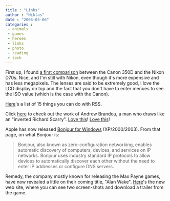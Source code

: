 ```yaml
---
title : "Links"
author : "Niklas"
date : "2005-05-06"
categories : 
 - animals
 - games
 - heroes
 - links
 - photo
 - reading
 - tech
---
```


First up, I found [a first comparison](http://www.globetechnology.com/servlet/story/RTGAM.20050425.gtcameraapr25/BNStory/TechReviews) between the Canon 350D and the Nikon D70s. Nice, and I'm still with Nikon, even though it's more expensive and has less megapixels. The lenses are said to be extremely good, I love the LCD display on top and the fact that you don't have to enter menues to see the ISO value (which is the case with the Canon).

[Here](http://timyang.com/comments.php?id=630_0_1_0_C)'s a list of 15 things you can do with RSS.

Click [here](http://www.howdypardner.com/portfolio.html) to check out the work of Andrew Brandou, a man who draws like an "inverted Richard Scarry". [Love this](http://www.howdypardner.com/roqonline2/rlr2_img/hexagram_sm.jpg)! [Love this](http://www.howdypardner.com/tinmanonline/nikos.jpg)!

Apple has now released [Bonjour for Windows](http://www.apple.com/support/downloads/bonjourforwindows_readme.html) (XP/2000/2003). From that page, on what Bonjour is:

> Bonjour, also known as zero-configuration networking, enables automatic discovery of computers, devices, and services on IP networks. Bonjour uses industry standard IP protocols to allow devices to automatically discover each other without the need to enter IP addresses or configure DNS servers.

Remedy, the company mostly known for releasing the Max Payne games, have now revealed a little on their coming title, "Alan Wake". [Here](http://www.alanwake.com)'s the new web site, where you can see two screen-shots and download a trailer from the game.
